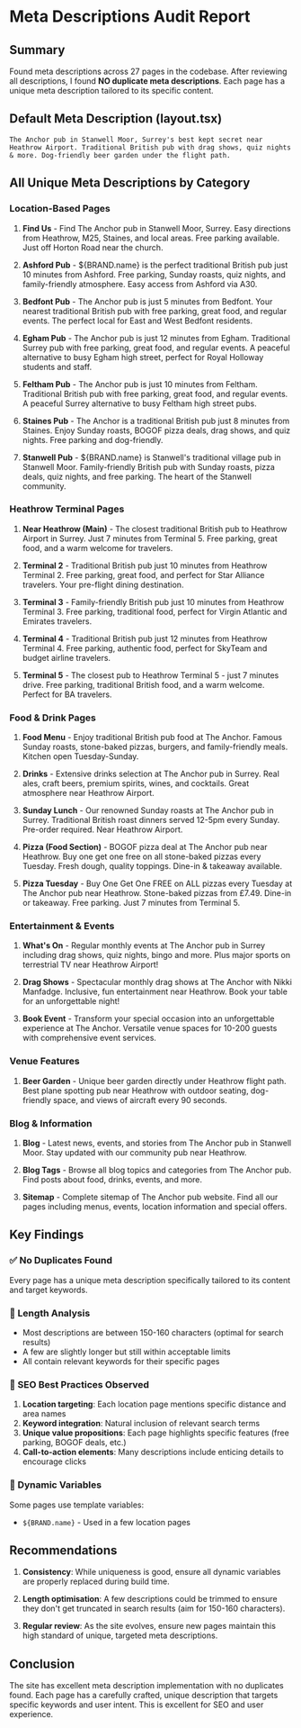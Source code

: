 # Meta Descriptions Audit Report

## Summary
Found meta descriptions across 27 pages in the codebase. After reviewing all descriptions, I found **NO duplicate meta descriptions**. Each page has a unique meta description tailored to its specific content.

## Default Meta Description (layout.tsx)
```
The Anchor pub in Stanwell Moor, Surrey's best kept secret near Heathrow Airport. Traditional British pub with drag shows, quiz nights & more. Dog-friendly beer garden under the flight path.
```

## All Unique Meta Descriptions by Category

### Location-Based Pages
1. **Find Us** - Find The Anchor pub in Stanwell Moor, Surrey. Easy directions from Heathrow, M25, Staines, and local areas. Free parking available. Just off Horton Road near the church.

2. **Ashford Pub** - ${BRAND.name} is the perfect traditional British pub just 10 minutes from Ashford. Free parking, Sunday roasts, quiz nights, and family-friendly atmosphere. Easy access from Ashford via A30.

3. **Bedfont Pub** - The Anchor pub is just 5 minutes from Bedfont. Your nearest traditional British pub with free parking, great food, and regular events. The perfect local for East and West Bedfont residents.

4. **Egham Pub** - The Anchor pub is just 12 minutes from Egham. Traditional Surrey pub with free parking, great food, and regular events. A peaceful alternative to busy Egham high street, perfect for Royal Holloway students and staff.

5. **Feltham Pub** - The Anchor pub is just 10 minutes from Feltham. Traditional British pub with free parking, great food, and regular events. A peaceful Surrey alternative to busy Feltham high street pubs.

6. **Staines Pub** - The Anchor is a traditional British pub just 8 minutes from Staines. Enjoy Sunday roasts, BOGOF pizza deals, drag shows, and quiz nights. Free parking and dog-friendly.

7. **Stanwell Pub** - ${BRAND.name} is Stanwell's traditional village pub in Stanwell Moor. Family-friendly British pub with Sunday roasts, pizza deals, quiz nights, and free parking. The heart of the Stanwell community.

### Heathrow Terminal Pages
1. **Near Heathrow (Main)** - The closest traditional British pub to Heathrow Airport in Surrey. Just 7 minutes from Terminal 5. Free parking, great food, and a warm welcome for travelers.

2. **Terminal 2** - Traditional British pub just 10 minutes from Heathrow Terminal 2. Free parking, great food, and perfect for Star Alliance travelers. Your pre-flight dining destination.

3. **Terminal 3** - Family-friendly British pub just 10 minutes from Heathrow Terminal 3. Free parking, traditional food, perfect for Virgin Atlantic and Emirates travelers.

4. **Terminal 4** - Traditional British pub just 12 minutes from Heathrow Terminal 4. Free parking, authentic food, perfect for SkyTeam and budget airline travelers.

5. **Terminal 5** - The closest pub to Heathrow Terminal 5 - just 7 minutes drive. Free parking, traditional British food, and a warm welcome. Perfect for BA travelers.

### Food & Drink Pages
1. **Food Menu** - Enjoy traditional British pub food at The Anchor. Famous Sunday roasts, stone-baked pizzas, burgers, and family-friendly meals. Kitchen open Tuesday-Sunday.

2. **Drinks** - Extensive drinks selection at The Anchor pub in Surrey. Real ales, craft beers, premium spirits, wines, and cocktails. Great atmosphere near Heathrow Airport.

3. **Sunday Lunch** - Our renowned Sunday roasts at The Anchor pub in Surrey. Traditional British roast dinners served 12-5pm every Sunday. Pre-order required. Near Heathrow Airport.

4. **Pizza (Food Section)** - BOGOF pizza deal at The Anchor pub near Heathrow. Buy one get one free on all stone-baked pizzas every Tuesday. Fresh dough, quality toppings. Dine-in & takeaway available.

5. **Pizza Tuesday** - Buy One Get One FREE on ALL pizzas every Tuesday at The Anchor pub near Heathrow. Stone-baked pizzas from £7.49. Dine-in or takeaway. Free parking. Just 7 minutes from Terminal 5.

### Entertainment & Events
1. **What's On** - Regular monthly events at The Anchor pub in Surrey including drag shows, quiz nights, bingo and more. Plus major sports on terrestrial TV near Heathrow Airport!

2. **Drag Shows** - Spectacular monthly drag shows at The Anchor with Nikki Manfadge. Inclusive, fun entertainment near Heathrow. Book your table for an unforgettable night!

3. **Book Event** - Transform your special occasion into an unforgettable experience at The Anchor. Versatile venue spaces for 10-200 guests with comprehensive event services.

### Venue Features
1. **Beer Garden** - Unique beer garden directly under Heathrow flight path. Best plane spotting pub near Heathrow with outdoor seating, dog-friendly space, and views of aircraft every 90 seconds.

### Blog & Information
1. **Blog** - Latest news, events, and stories from The Anchor pub in Stanwell Moor. Stay updated with our community pub near Heathrow.

2. **Blog Tags** - Browse all blog topics and categories from The Anchor pub. Find posts about food, drinks, events, and more.

3. **Sitemap** - Complete sitemap of The Anchor pub website. Find all our pages including menus, events, location information and special offers.

## Key Findings

### ✅ No Duplicates Found
Every page has a unique meta description specifically tailored to its content and target keywords.

### 📏 Length Analysis
- Most descriptions are between 150-160 characters (optimal for search results)
- A few are slightly longer but still within acceptable limits
- All contain relevant keywords for their specific pages

### 🎯 SEO Best Practices Observed
1. **Location targeting**: Each location page mentions specific distance and area names
2. **Keyword integration**: Natural inclusion of relevant search terms
3. **Unique value propositions**: Each page highlights specific features (free parking, BOGOF deals, etc.)
4. **Call-to-action elements**: Many descriptions include enticing details to encourage clicks

### 🔧 Dynamic Variables
Some pages use template variables:
- `${BRAND.name}` - Used in a few location pages

## Recommendations

1. **Consistency**: While uniqueness is good, ensure all dynamic variables are properly replaced during build time.

2. **Length optimisation**: A few descriptions could be trimmed to ensure they don't get truncated in search results (aim for 150-160 characters).

3. **Regular review**: As the site evolves, ensure new pages maintain this high standard of unique, targeted meta descriptions.

## Conclusion

The site has excellent meta description implementation with no duplicates found. Each page has a carefully crafted, unique description that targets specific keywords and user intent. This is excellent for SEO and user experience.